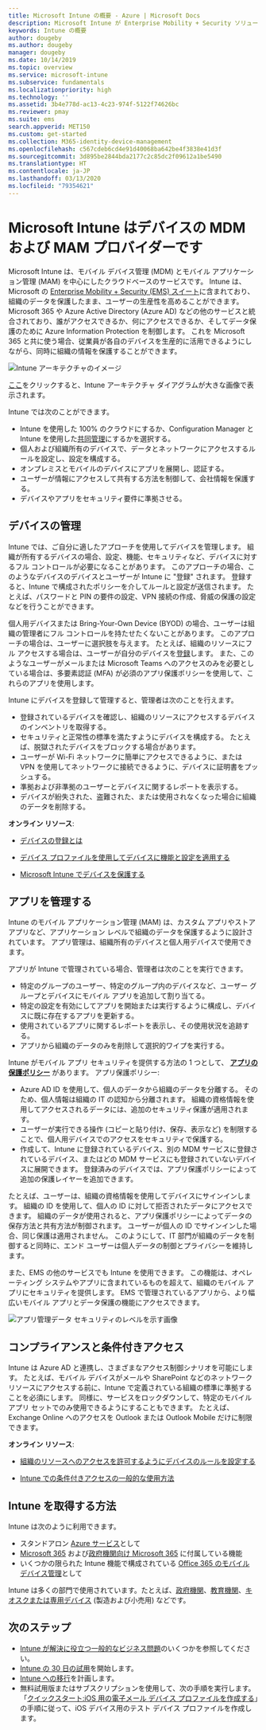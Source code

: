 ```yaml
---
title: Microsoft Intune の概要 - Azure | Microsoft Docs
description: Microsoft Intune が Enterprise Mobility + Security ソリューションのモバイル デバイス管理 (MDM) とモバイル アプリ管理 (MAM) コンポーネントとしてどのように機能するか、およびそれが会社のデータを保護するしくみについて説明します。
keywords: Intune の概要
author: dougeby
ms.author: dougeby
manager: dougeby
ms.date: 10/14/2019
ms.topic: overview
ms.service: microsoft-intune
ms.subservice: fundamentals
ms.localizationpriority: high
ms.technology: ''
ms.assetid: 3b4e778d-ac13-4c23-974f-5122f74626bc
ms.reviewer: pmay
ms.suite: ems
search.appverid: MET150
ms.custom: get-started
ms.collection: M365-identity-device-management
ms.openlocfilehash: c567cdeb6cd4e91d40068ba642be4f3838e41d3f
ms.sourcegitcommit: 3d895be2844bda2177c2c85dc2f09612a1be5490
ms.translationtype: HT
ms.contentlocale: ja-JP
ms.lasthandoff: 03/13/2020
ms.locfileid: "79354621"
---
```

# <a name="microsoft-intune-is-an-mdm-and-mam-provider-for-your-devices"></a>Microsoft Intune はデバイスの MDM および MAM プロバイダーです

Microsoft Intune は、モバイル デバイス管理 (MDM) とモバイル アプリケーション管理 (MAM) を中心にしたクラウドベースのサービスです。 Intune は、Microsoft の [Enterprise Mobility + Security (EMS) スイート](https://www.microsoft.com/microsoft-365/enterprise-mobility-security)に含まれており、組織のデータを保護したまま、ユーザーの生産性を高めることができます。 Microsoft 365 や Azure Active Directory (Azure AD) などの他のサービスと統合されており、誰がアクセスできるか、何にアクセスできるか、そしてデータ保護のために Azure Information Protection を制御します。 これを Microsoft 365 と共に使う場合、従業員が各自のデバイスを生産的に活用できるようにしながら、同時に組織の情報を保護することができます。

![Intune アーキテクチャのイメージ](./media/what-is-intune/intunearch_sm.png)

[ここ](./media/what-is-intune/intunearchitecture.svg)をクリックすると、Intune アーキテクチャ ダイアグラムが大きな画像で表示されます。

Intune では次のことができます。

- Intune を使用した 100% のクラウドにするか、Configuration Manager と Intune を使用した[共同管理](https://docs.microsoft.com/configmgr/comanage/overview)にするかを選択する。
- 個人および組織所有のデバイスで、データとネットワークにアクセスするルールを設定し、設定を構成する。
- オンプレミスとモバイルのデバイスにアプリを展開し、認証する。
- ユーザーが情報にアクセスして共有する方法を制御して、会社情報を保護する。
- デバイスやアプリをセキュリティ要件に準拠させる。

## <a name="manage-devices"></a>デバイスの管理

Intune では、ご自分に適したアプローチを使用してデバイスを管理します。 組織が所有するデバイスの場合、設定、機能、セキュリティなど、デバイスに対するフル コントロールが必要になることがあります。 このアプローチの場合、このようなデバイスのデバイスとユーザーが Intune に "登録" されます。 登録すると、Intune で構成されたポリシーを介してルールと設定が送信されます。 たとえば、パスワードと PIN の要件の設定、VPN 接続の作成、脅威の保護の設定などを行うことができます。

個人用デバイスまたは Bring-Your-Own Device (BYOD) の場合、ユーザーは組織の管理者にフル コントロールを持たせたくないことがあります。 このアプローチの場合は、ユーザーに選択肢を与えます。 たとえば、組織のリソースにフル アクセスする場合は、ユーザーが自分のデバイスを[登録](../enrollment/device-enrollment.md)します。 また、このようなユーザーがメールまたは Microsoft Teams へのアクセスのみを必要としている場合は、多要素認証 (MFA) が必須のアプリ保護ポリシーを使用して、これらのアプリを使用します。

Intune にデバイスを登録して管理すると、管理者は次のことを行えます。

- 登録されているデバイスを確認し、組織のリソースにアクセスするデバイスのインベントリを取得する。
- セキュリティと正常性の標準を満たすようにデバイスを構成する。 たとえば、脱獄されたデバイスをブロックする場合があります。
- ユーザーが Wi-Fi ネットワークに簡単にアクセスできるように、または VPN を使用してネットワークに接続できるように、デバイスに証明書をプッシュする。
- 準拠および非準拠のユーザーとデバイスに関するレポートを表示する。
- デバイスが紛失された、盗難された、または使用されなくなった場合に組織のデータを削除する。

**オンライン リソース**:

- [デバイスの登録とは](../enrollment/device-enrollment.md)

- [デバイス プロファイルを使用してデバイスに機能と設定を適用する](../configuration/device-profiles.md)

- [Microsoft Intune でデバイスを保護する](../protect/device-protect.md)

## <a name="manage-apps"></a>アプリを管理する

Intune のモバイル アプリケーション管理 (MAM) は、カスタム アプリやストア アプリなど、アプリケーション レベルで組織のデータを保護するように設計されています。 アプリ管理は、組織所有のデバイスと個人用デバイスで使用できます。

アプリが Intune で管理されている場合、管理者は次のことを実行できます。

- 特定のグループのユーザー、特定のグループ内のデバイスなど、ユーザー グループとデバイスにモバイル アプリを追加して割り当てる。
- 特定の設定を有効にしてアプリを開始または実行するように構成し、デバイスに既に存在するアプリを更新する。
- 使用されているアプリに関するレポートを表示し、その使用状況を追跡する。
- アプリから組織のデータのみを削除して選択的ワイプを実行する。

Intune がモバイル アプリ セキュリティを提供する方法の 1 つとして、 **[アプリの保護ポリシー](../apps/app-protection-policy.md)** があります。 アプリ保護ポリシー:

- Azure AD ID を使用して、個人のデータから組織のデータを分離する。 そのため、個人情報は組織の IT の認知から分離されます。 組織の資格情報を使用してアクセスされるデータには、追加のセキュリティ保護が適用されます。
- ユーザーが実行できる操作 (コピーと貼り付け、保存、表示など) を制限することで、個人用デバイスでのアクセスをセキュリティで保護する。
- 作成して、Intune に登録されているデバイス、別の MDM サービスに登録されているデバイス、またはどの MDM サービスにも登録されていないデバイスに展開できます。 登録済みのデバイスでは、アプリ保護ポリシーによって追加の保護レイヤーを追加できます。

たとえば、ユーザーは、組織の資格情報を使用してデバイスにサインインします。 組織の ID を使用して、個人の ID に対して拒否されたデータにアクセスできます。 組織のデータが使用されると、アプリ保護ポリシーによってデータの保存方法と共有方法が制御されます。 ユーザーが個人の ID でサインインした場合、同じ保護は適用されません。 このようにして、IT 部門が組織のデータを制御すると同時に、エンド ユーザーは個人データの制御とプライバシーを維持します。

また、EMS の他のサービスでも Intune を使用できます。 この機能は、オペレーティング システムやアプリに含まれているものを超えて、組織のモバイル アプリにセキュリティを提供します。 EMS で管理されているアプリから、より幅広いモバイル アプリとデータ保護の機能にアクセスできます。

![アプリ管理データ セキュリティのレベルを示す画像](./media/what-is-intune/managing-mobile-apps.png)

## <a name="compliance-and-conditional-access"></a>コンプライアンスと条件付きアクセス

Intune は Azure AD と連携し、さまざまなアクセス制御シナリオを可能にします。 たとえば、モバイル デバイスがメールや SharePoint などのネットワーク リソースにアクセスする前に、Intune で定義されている組織の標準に準拠することを必須にします。 同様に、サービスをロックダウンして、特定のモバイル アプリ セットでのみ使用できるようにすることもできます。 たとえば、Exchange Online へのアクセスを Outlook または Outlook Mobile だけに制限できます。

**オンライン リソース**:

- [組織のリソースへのアクセスを許可するようにデバイスのルールを設定する](../protect/device-compliance-get-started.md)

- [Intune での条件付きアクセスの一般的な使用方法](../protect/conditional-access-intune-common-ways-use.md)

## <a name="how-to-get-intune"></a>Intune を取得する方法

Intune は次のように利用できます。

- スタンドアロン [Azure サービス](https://go.microsoft.com/fwlink/?linkid=2090973)として
- [Microsoft 365](https://www.microsoft.com/microsoft-365/enterprise-mobility-security/microsoft-intune) および[政府機関向け Microsoft 365](https://www.microsoft.com/microsoft-365/government) に付属している機能
- いくつかの限られた Intune 機能で構成されている [Office 365 のモバイル デバイス管理](https://support.office.com/article/Set-up-Mobile-Device-Management-MDM-in-Office-365-dd892318-bc44-4eb1-af00-9db5430be3cd)として

Intune は多くの部門で使用されています。たとえば、[政府機関](https://docs.microsoft.com/enterprise-mobility-security/solutions/ems-govt-service-description)、[教育機関](https://www.microsoft.com/en-us/education/intune)、[キオスクまたは専用デバイス](../configuration/kiosk-settings.md) (製造および小売用) などです。

## <a name="next-steps"></a>次のステップ

- [Intune が解決に役立つ一般的なビジネス問題](https://docs.microsoft.com/intune/common-scenarios)のいくつかを参照してください。
- [Intune の 30 日の試用](free-trial-sign-up.md)を開始します。
- [Intune への移行](migration-guide.md)を計画します。
- 無料試用版またはサブスクリプションを使用して、次の手順を実行します。「[クイックスタート:iOS 用の電子メール デバイス プロファイルを作成する](../configuration/quickstart-email-profile.md)」の手順に従って、iOS デバイス用のテスト デバイス プロファイルを作成します。
